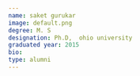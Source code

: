 ```yaml
---
name: saket gurukar
image: default.png
degree: M. S
designation: Ph.D,  ohio university
graduated year: 2015
bio:
type: alumni
---
```


